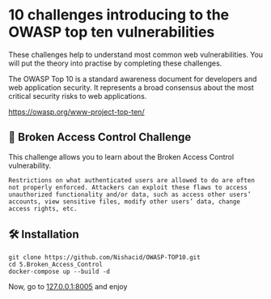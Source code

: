 # 10 challenges introducing to the OWASP top ten vulnerabilities

These challenges help to understand most common web vulnerabilities.
You will put the theory into practise by completing these challenges.

The OWASP Top 10 is a standard awareness document for developers and web application security. It represents a broad consensus about the most critical security risks to web applications.

https://owasp.org/www-project-top-ten/

## :dart: Broken Access Control Challenge

This challenge allows you to learn about the Broken Access Control vulnerability.

```
Restrictions on what authenticated users are allowed to do are often not properly enforced. Attackers can exploit these flaws to access unauthorized functionality and/or data, such as access other users’ accounts, view sensitive files, modify other users’ data, change access rights, etc.
```

## :hammer_and_wrench: Installation

```
git clone https://github.com/Nishacid/OWASP-TOP10.git
cd 5.Broken_Access_Control
docker-compose up --build -d
```
Now, go to [127.0.0.1:8005](http://127.0.0.1:8005) and enjoy 
